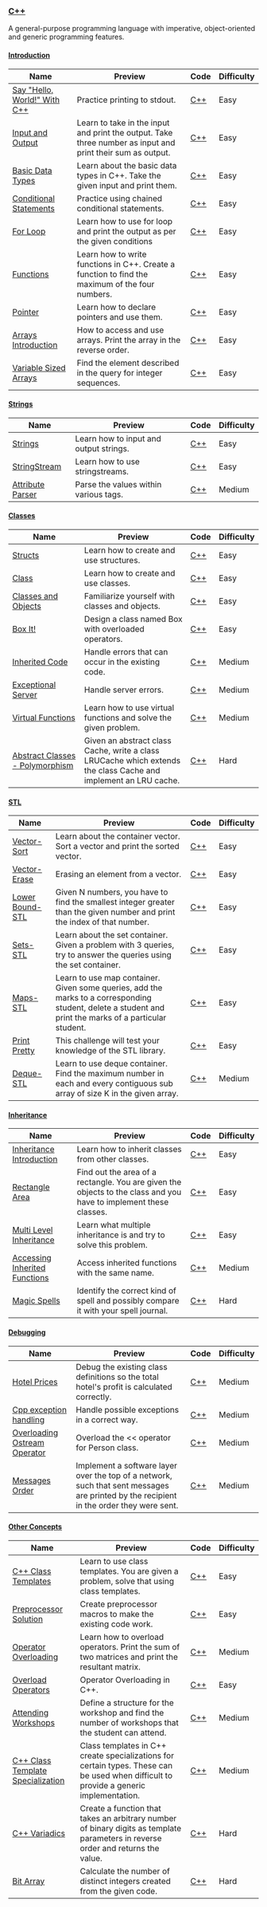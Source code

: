 
### [C++](https://www.hackerrank.com/domains/cpp)
A general-purpose programming language with imperative, object-oriented and generic programming features.


#### [Introduction](https://www.hackerrank.com/domains/cpp/cpp-introduction)

Name | Preview | Code | Difficulty
---- | ------- | ---- | ----------
[Say "Hello, World!" With C++](https://www.hackerrank.com/challenges/cpp-hello-world)|Practice printing to stdout.|[C++](cpp-introduction/cpp-hello-world.cpp)|Easy
[Input and Output](https://www.hackerrank.com/challenges/cpp-input-and-output)|Learn to take in the input and print the output. Take three number as input and print their sum as output.|[C++](cpp-introduction/cpp-input-and-output.cpp)|Easy
[Basic Data Types](https://www.hackerrank.com/challenges/c-tutorial-basic-data-types)|Learn about the basic data types in C++. Take the given input and print them.|[C++](cpp-introduction/c-tutorial-basic-data-types.cpp)|Easy
[Conditional Statements](https://www.hackerrank.com/challenges/c-tutorial-conditional-if-else)|Practice using chained conditional statements.|[C++](cpp-introduction/c-tutorial-conditional-if-else.cpp)|Easy
[For Loop](https://www.hackerrank.com/challenges/c-tutorial-for-loop)|Learn how to use for loop and print the output as per the given conditions|[C++](cpp-introduction/c-tutorial-for-loop.cpp)|Easy
[Functions](https://www.hackerrank.com/challenges/c-tutorial-functions)|Learn how to write functions in C++. Create a function to find the maximum of the four numbers.|[C++](cpp-introduction/c-tutorial-functions.cpp)|Easy
[Pointer](https://www.hackerrank.com/challenges/c-tutorial-pointer)|Learn how to declare pointers and use them.|[C++](cpp-introduction/c-tutorial-pointer.cpp)|Easy
[Arrays Introduction](https://www.hackerrank.com/challenges/arrays-introduction)|How to access and use arrays. Print the array in the reverse order.|[C++](cpp-introduction/arrays-introduction.cpp)|Easy
[Variable Sized Arrays](https://www.hackerrank.com/challenges/variable-sized-arrays)|Find the element described in the query for integer sequences.|[C++](cpp-introduction/variable-sized-arrays.cpp)|Easy

#### [Strings](https://www.hackerrank.com/domains/cpp/cpp-strings)

Name | Preview | Code | Difficulty
---- | ------- | ---- | ----------
[Strings](https://www.hackerrank.com/challenges/c-tutorial-strings)|Learn how to input and output strings.|[C++](cpp-strings/c-tutorial-strings.cpp)|Easy
[StringStream](https://www.hackerrank.com/challenges/c-tutorial-stringstream)|Learn how to use stringstreams.|[C++](cpp-strings/c-tutorial-stringstream.cpp)|Easy
[Attribute Parser](https://www.hackerrank.com/challenges/attribute-parser)|Parse the values within various tags.|[C++](cpp-strings/attribute-parser.cpp)|Medium

#### [Classes](https://www.hackerrank.com/domains/cpp/classes)

Name | Preview | Code | Difficulty
---- | ------- | ---- | ----------
[Structs](https://www.hackerrank.com/challenges/c-tutorial-struct)|Learn how to create and use structures.|[C++](classes/c-tutorial-struct.cpp)|Easy
[Class](https://www.hackerrank.com/challenges/c-tutorial-class)|Learn how to create and use classes.|[C++](classes/c-tutorial-class.cpp)|Easy
[Classes and Objects](https://www.hackerrank.com/challenges/classes-objects)|Familiarize yourself with classes and objects.|[C++](classes/classes-objects.cpp)|Easy
[Box It!](https://www.hackerrank.com/challenges/box-it)|Design a class named Box with overloaded operators.|[C++](classes/box-it.cpp)|Easy
[Inherited Code](https://www.hackerrank.com/challenges/inherited-code)|Handle errors that can occur in the existing code.|[C++](classes/inherited-code.cpp)|Medium
[Exceptional Server](https://www.hackerrank.com/challenges/exceptional-server)|Handle server errors.|[C++](classes/exceptional-server.cpp)|Medium
[Virtual Functions](https://www.hackerrank.com/challenges/virtual-functions)|Learn how to use virtual functions and solve the given problem.|[C++](classes/virtual-functions.cpp)|Medium
[Abstract Classes - Polymorphism](https://www.hackerrank.com/challenges/abstract-classes-polymorphism)|Given an abstract class Cache, write a class LRUCache which extends the class Cache and implement an LRU cache.|[C++](classes/abstract-classes-polymorphism.cpp)|Hard

#### [STL](https://www.hackerrank.com/domains/cpp/stl)

Name | Preview | Code | Difficulty
---- | ------- | ---- | ----------
[Vector-Sort](https://www.hackerrank.com/challenges/vector-sort)|Learn about the container vector. Sort a vector and print the sorted vector.|[C++](stl/vector-sort.cpp)|Easy
[Vector-Erase](https://www.hackerrank.com/challenges/vector-erase)|Erasing an element from a vector.|[C++](stl/vector-erase.cpp)|Easy
[Lower Bound-STL](https://www.hackerrank.com/challenges/cpp-lower-bound)|Given N numbers, you have to find the smallest integer greater than the given number and print the index of that number.|[C++](stl/cpp-lower-bound.cpp)|Easy
[Sets-STL](https://www.hackerrank.com/challenges/cpp-sets)|Learn about the set container. Given a problem with 3 queries, try to answer the queries using the set container.|[C++](stl/cpp-sets.cpp)|Easy
[Maps-STL](https://www.hackerrank.com/challenges/cpp-maps)|Learn to use map container. Given some queries, add the marks to a corresponding student, delete a student  and print the marks of a particular student.|[C++](stl/cpp-maps.cpp)|Easy
[Print Pretty](https://www.hackerrank.com/challenges/prettyprint)|This challenge will test your knowledge of the STL <iomanip> library.|[C++](stl/prettyprint.cpp)|Easy
[Deque-STL](https://www.hackerrank.com/challenges/deque-stl)|Learn to use deque container. Find the maximum number in each and every contiguous sub array of size K in the given array.|[C++](stl/deque-stl.cpp)|Medium

#### [Inheritance](https://www.hackerrank.com/domains/cpp/inheritance)

Name | Preview | Code | Difficulty
---- | ------- | ---- | ----------
[Inheritance Introduction](https://www.hackerrank.com/challenges/inheritance-introduction)|Learn how to inherit classes from other classes.|[C++](inheritance/inheritance-introduction.cpp)|Easy
[Rectangle Area](https://www.hackerrank.com/challenges/rectangle-area)|Find out the area of a rectangle. You are given the objects to the class and you have to implement these classes.|[C++](inheritance/rectangle-area.cpp)|Easy
[Multi Level Inheritance ](https://www.hackerrank.com/challenges/multi-level-inheritance-cpp)|Learn what multiple inheritance is and try to solve this problem.|[C++](inheritance/multi-level-inheritance-cpp.cpp)|Easy
[Accessing Inherited Functions](https://www.hackerrank.com/challenges/accessing-inherited-functions)|Access inherited functions with the same name.|[C++](inheritance/accessing-inherited-functions.cpp)|Medium
[Magic Spells](https://www.hackerrank.com/challenges/magic-spells)|Identify the correct kind of spell and possibly compare it with your spell journal.|[C++](inheritance/magic-spells.cpp)|Hard

#### [Debugging](https://www.hackerrank.com/domains/cpp/cpp-debugging)

Name | Preview | Code | Difficulty
---- | ------- | ---- | ----------
[Hotel Prices](https://www.hackerrank.com/challenges/hotel-prices)|Debug the existing class definitions so the total hotel's profit is calculated correctly.|[C++](cpp-debugging/hotel-prices.cpp)|Medium
[Cpp exception handling](https://www.hackerrank.com/challenges/cpp-exception-handling)|Handle possible exceptions in a correct way.|[C++](cpp-debugging/cpp-exception-handling.cpp)|Medium
[Overloading Ostream Operator](https://www.hackerrank.com/challenges/overloading-ostream-operator)|Overload the << operator for Person class.|[C++](cpp-debugging/overloading-ostream-operator.cpp)|Medium
[Messages Order](https://www.hackerrank.com/challenges/messages-order)|Implement a software layer over the top of a network, such that sent messages are printed by the recipient in the order they were sent.|[C++](cpp-debugging/messages-order.cpp)|Medium

#### [Other Concepts](https://www.hackerrank.com/domains/cpp/other-concepts)

Name | Preview | Code | Difficulty
---- | ------- | ---- | ----------
[C++ Class Templates](https://www.hackerrank.com/challenges/c-class-templates)|Learn to use class templates. You are given a problem, solve that using class templates.|[C++](other-concepts/c-class-templates.cpp)|Easy
[Preprocessor Solution](https://www.hackerrank.com/challenges/preprocessor-solution)|Create preprocessor macros to make the existing code work.|[C++](other-concepts/preprocessor-solution.cpp)|Easy
[Operator Overloading](https://www.hackerrank.com/challenges/operator-overloading)|Learn how to overload operators. Print the sum of two matrices and print the resultant matrix.|[C++](other-concepts/operator-overloading.cpp)|Medium
[Overload Operators](https://www.hackerrank.com/challenges/overload-operators)|Operator Overloading in C++.|[C++](other-concepts/overload-operators.cpp)|Easy
[Attending Workshops](https://www.hackerrank.com/challenges/attending-workshops)|Define a structure for the workshop and find the number of workshops that the student can attend.|[C++](other-concepts/attending-workshops.cpp)|Medium
[C++ Class Template Specialization](https://www.hackerrank.com/challenges/cpp-class-template-specialization)|Class templates in C++ create specializations for certain types.  These can be used when difficult to provide a generic implementation.|[C++](other-concepts/cpp-class-template-specialization.cpp)|Medium
[C++ Variadics](https://www.hackerrank.com/challenges/cpp-variadics)|Create a function that takes an arbitrary number of binary digits as template parameters in reverse order and returns the value.|[C++](other-concepts/cpp-variadics.cpp)|Hard
[Bit Array](https://www.hackerrank.com/challenges/bitset-1)|Calculate the number of distinct integers created from the given code.|[C++](other-concepts/bitset-1.cpp)|Hard

